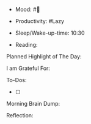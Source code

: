 
- Mood: #🙂

- Productivity: #Lazy

- Sleep/Wake-up-time: 10:30

- Reading:

Planned Highlight of The Day:

I am Grateful For:

To-Dos:

-[ ]

Morning Brain Dump:

Reflection: